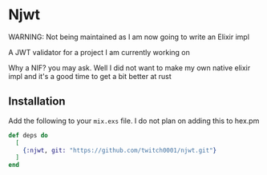 # Njwt
WARNING: Not being maintained as I am now going to write an Elixir impl

A JWT validator for a project I am currently working on 

Why a NIF? you may ask. Well I did not want to make my own native elixir impl and it's a good time to get a bit better at rust


## Installation
Add the following to your `mix.exs` file. I do not plan on adding this to hex.pm

```elixir
def deps do
  [
    {:njwt, git: "https://github.com/twitch0001/njwt.git"}
  ]
end
